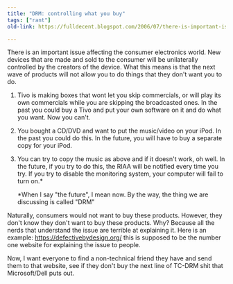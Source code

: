 ```yaml
---
title: "DRM: controlling what you buy"
tags: ["rant"]
old-link: https://fulldecent.blogspot.com/2006/07/there-is-important-issue-affecting.html

---
```


There is an important issue affecting the consumer electronics world. New devices that are made and sold to the consumer will be unilaterally controlled by the creators of the device. What this means is that the next wave of products will not allow you to do things that they don't want you to do.

1. Tivo is making boxes that wont let you skip commercials, or will play its own commercials while you are skipping the broadcasted ones. In the past you could buy a Tivo and put your own software on it and do what you want. Now you can't.

2. You bought a CD/DVD and want to put the music/video on your iPod. In the past you could do this. In the future, you will have to buy a separate copy for your iPod.

3. You can try to copy the music as above and if it doesn't work, oh well. In the future, if you try to do this, the RIAA will be notified every time you try. If you try to disable the monitoring system, your computer will fail to turn on.*

   *When I say "the future", I mean now. By the way, the thing we are discussing is called "DRM"

Naturally, consumers would not want to buy these products. However, they don't know they don't want to buy these products. Why? Because all the nerds that understand the issue are terrible at explaining it. Here is an example: <https://defectivebydesign.org/> this is supposed to be the number one website for explaining the issue to people.

Now, I want everyone to find a non-technical friend they have and send them to that website, see if they don't buy the next line of TC-DRM shit that Microsoft/Dell puts out.
